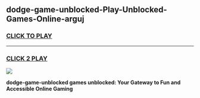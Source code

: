 
## dodge-game-unblocked-Play-Unblocked-Games-Online-arguj
<h3>
<a href="https://premium76.site?title=dodge-game-unblocked&ref=24A">CLICK TO PLAY</a></h3>
<hr>

<h3>
<a href="https://premium76.site?title=dodge-game-unblocked&ref=24A">CLICK 2 PLAY</a>
  
</h3>

<a href="https://premium76.site?title=dodge-game-unblocked&ref=24A"><img src="https://clearcache.store/games.png"></a>


**dodge-game-unblocked games unblocked: Your Gateway to Fun and Accessible Online Gaming**
